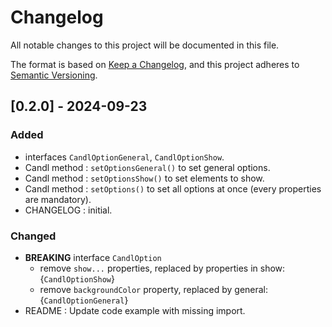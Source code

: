 # Changelog

All notable changes to this project will be documented in this file.

The format is based on [Keep a Changelog](https://keepachangelog.com/en/1.0.0/),
and this project adheres to [Semantic Versioning](https://semver.org/spec/v2.0.0.html).

## [0.2.0] - 2024-09-23

### Added

- interfaces `CandlOptionGeneral`, `CandlOptionShow`.
- Candl method : `setOptionsGeneral()` to set general options.
- Candl method : `setOptionsShow()` to set elements to show.
- Candl method : `setOptions()` to set all options at once (every properties are mandatory).
- CHANGELOG : initial.

### Changed

- **BREAKING** interface `CandlOption`
  - remove `show...` properties, replaced by properties in show:{`CandlOptionShow`}
  - remove `backgroundColor` property, replaced by general:{`CandlOptionGeneral`}
- README : Update code example with missing import.
